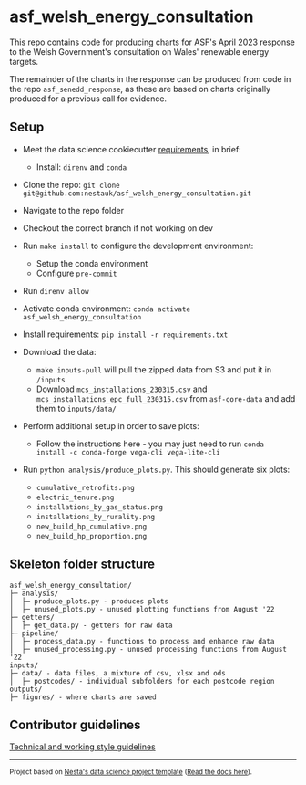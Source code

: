 # asf_welsh_energy_consultation

This repo contains code for producing charts for ASF's April 2023 response to the Welsh Government's consultation on Wales' renewable energy targets.

The remainder of the charts in the response can be produced from code in the repo `asf_senedd_response`, as these are based on charts originally produced for a previous call for evidence.

## Setup

- Meet the data science cookiecutter [requirements](http://nestauk.github.io/ds-cookiecutter/quickstart), in brief:
  - Install: `direnv` and `conda`
- Clone the repo: `git clone git@github.com:nestauk/asf_welsh_energy_consultation.git`
- Navigate to the repo folder
- Checkout the correct branch if not working on dev
- Run `make install` to configure the development environment:
  - Setup the conda environment
  - Configure `pre-commit`
- Run `direnv allow`
- Activate conda environment: `conda activate asf_welsh_energy_consultation`
- Install requirements: `pip install -r requirements.txt`
- Download the data:
  - `make inputs-pull` will pull the zipped data from S3 and put it in `/inputs`
  - Download `mcs_installations_230315.csv` and `mcs_installations_epc_full_230315.csv` from `asf-core-data` and add them to `inputs/data/`
- Perform additional setup in order to save plots:

  - Follow the instructions here - you may just need to run `conda install -c conda-forge vega-cli vega-lite-cli`

- Run `python analysis/produce_plots.py`. This should generate six plots:
  - `cumulative_retrofits.png`
  - `electric_tenure.png`
  - `installations_by_gas_status.png`
  - `installations_by_rurality.png`
  - `new_build_hp_cumulative.png`
  - `new_build_hp_proportion.png`

## Skeleton folder structure

```
asf_welsh_energy_consultation/
├─ analysis/
│  ├─ produce_plots.py - produces plots
│  ├─ unused_plots.py - unused plotting functions from August '22
├─ getters/
│  ├─ get_data.py - getters for raw data
├─ pipeline/
│  ├─ process_data.py - functions to process and enhance raw data
│  ├─ unused_processing.py - unused processing functions from August '22
inputs/
├─ data/ - data files, a mixture of csv, xlsx and ods
│  ├─ postcodes/ - individual subfolders for each postcode region
outputs/
├─ figures/ - where charts are saved
```

## Contributor guidelines

[Technical and working style guidelines](https://github.com/nestauk/ds-cookiecutter/blob/master/GUIDELINES.md)

---

<small><p>Project based on <a target="_blank" href="https://github.com/nestauk/ds-cookiecutter">Nesta's data science project template</a>
(<a href="http://nestauk.github.io/ds-cookiecutter">Read the docs here</a>).
</small>
